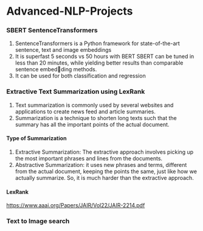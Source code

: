 # Advanced-NLP-Projects
### SBERT SentenceTransformers
1. SentenceTransformers is a Python framework for state-of-the-art sentence, text and image embeddings
2. It is superfast 5 seconds vs 50 hours with BERT SBERT can be tuned in less than 20 minutes, while yielding better results than comparable sentence embedding methods.
3. It can be used for both classification and regression
### Extractive Text Summarization using LexRank
1. Text summarization is commonly used by several websites and applications to create news feed and article summaries.
2. Summarization is a technique to shorten long texts such that the summary has all the important points of the actual document.
#### Type of Summarization
1. Extractive Summarization: The extractive approach involves picking up the most important phrases and lines from the documents.
2. Abstractive Summarization: it uses new phrases and terms, different from the actual document, keeping the points the same, just like how we actually summarize. So, it is much harder than the extractive approach.
#### LexRank
https://www.aaai.org/Papers/JAIR/Vol22/JAIR-2214.pdf
### Text to Image search
